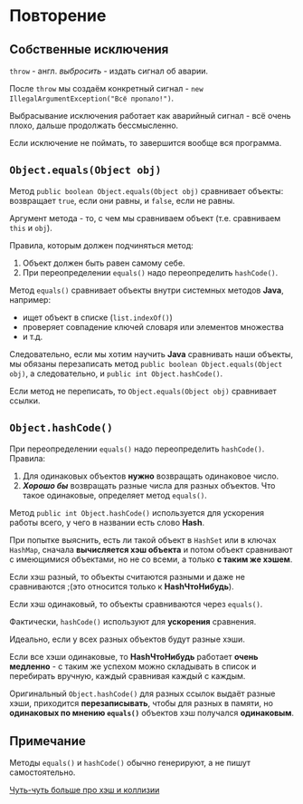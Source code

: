 # Повторение
## Собственные исключения

`throw` - англ. *выбросить* -  издать сигнал об аварии.

После `throw` мы создаём конкретный сигнал - `new IllegalArgumentException("Всё пропало!")`.

Выбрасывание исключения работает как аварийный сигнал - всё очень плохо, дальше продолжать бессмысленно.

Если исключение не поймать, то завершится вообще вся программа.

## `Object.equals(Object obj)`

Метод `public boolean Object.equals(Object obj)` сравнивает объекты: возвращает `true`, если они равны, и `false`, если не равны.

Аргумент метода - то, с чем мы сравниваем объект (т.е. сравниваем `this` и `obj`).

Правила, которым должен подчиняться метод:
1. Объект должен быть равен самому себе.
2. При переопределении `equals()` надо переопределить `hashCode()`.

Mетод `equals()` сравнивает объекты внутри системных методов **Java**, например:
- ищет объект в списке (`list.indexOf()`)
- проверяет совпадение ключей словаря или элементов множества
- и т.д.

Следовательно, если мы хотим научить **Java** сравнивать наши объекты, мы обязаны перезаписать метод `public boolean Object.equals(Object obj)`, а следовательно, и `public int Object.hashCode()`.

Если метод не переписать, то `Object.equals(Object obj)` сравнивает ссылки.

## `Object.hashCode()`

При переопределении `equals()` надо переопределить `hashCode()`.
Правила:
1. Для одинаковых объектов **нужно** возвращать одинаковое число.
2. ***Хорошо бы*** возвращать разные числа для разных объектов.
Что такое одинаковые, определяет метод `equals()`.

Метод `public int Object.hashCode()` используется для ускорения работы всего, у чего в названии есть слово **Hash**.

При попытке выяснить, есть ли такой объект в `HashSet` или в ключах `HashMap`, сначала **вычисляется хэш объекта** и потом объект сравнивают с имеющимися объектами, но не со всеми, а только **с таким же хэшем**.

Если хэш разный, то объекты считаются разными и даже не сравниваются ;(это относится только к **HashЧтоНибудь**).

Если хэш одинаковый, то объекты сравниваются через `equals()`.

Фактически, `hashCode()` используют для **ускорения** сравнения.

Идеально, если у всех разных объектов будут разные хэши.

Если все хэши одинаковые, то **HashЧтоНибудь** работает **очень медленно** - с таким же успехом можно складывать в список и перебирать вручную, каждый сравнивая каждый с каждым.

Оригинальный `Object.hashCode()` для разных ссылок выдаёт разные хэши,
приходится **перезаписывать**, чтобы для разных в памяти, но **одинаковых по мнению `equals()`** объектов хэш получался **одинаковым**.

## Примечание

Методы `equals()` и `hashCode()` обычно генерируют, а не пишут самостоятельно.

[Чуть-чуть больше про хэш и коллизии](https://blog.skillfactory.ru/glossary/hashmap/)
